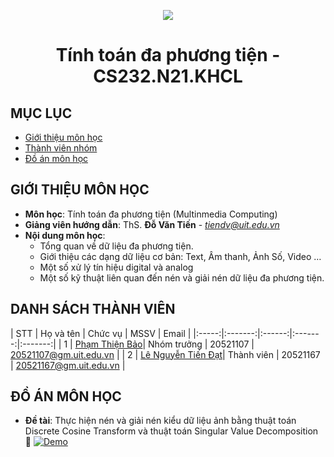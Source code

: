 <p align="center">
   <a href="https://www.uit.edu.vn/">
      <img src="https://i.imgur.com/WmMnSRt.png" border="none">
   </a>
</p>
<h1 align="center">
    Tính toán đa phương tiện - CS232.N21.KHCL
</h1>

## MỤC LỤC
* [Giới thiệu môn học](#gioithieumonhoc)
* [Thành viên nhóm](#thanhvien)
* [Đồ án môn học](#doan)

## GIỚI THIỆU MÔN HỌC
<a name="gioithieumonhoc"></a>
+ **Môn học**: Tính toán đa phương tiện (Multinmedia Computing)
+ **Giảng viên hướng dẫn**: ThS. **Đỗ Văn Tiến** - *tiendv@uit.edu.vn*
+ **Nội dung môn học**:
   + Tổng quan về dữ liệu đa phương tiện.
   + Giới thiệu các dạng dữ liệu cơ bản: Text, Âm thanh, Ảnh Số, Video …
   + Một số xử lý tín hiệu digital và analog
   + Một số kỹ thuật liên quan đến nén và giải nén dữ liệu đa phương tiện.

## DANH SÁCH THÀNH VIÊN
<a name="thanhvien"></a>
| STT | Họ và tên | Chức vụ | MSSV | Email |
|:-----:|:-------:|:------:|:-------:|:-------:|
| 1 | [Phạm Thiện Bảo](https://github.com/beetibao)| Nhóm trưởng | 20521107 | 20521107@gm.uit.edu.vn |
| 2 | [Lê Nguyễn Tiến Đạt](https://github.com/lenguyentiendat)| Thành viên | 20521167 | 20521167@gm.uit.edu.vn |

## ĐỒ ÁN MÔN HỌC
<a name="doan"></a>
+ **Đề tài**: Thực hiện nén và giải nén kiểu dữ liệu ảnh bằng thuật toán Discrete Cosine Transform và thuật toán Singular Value Decomposition
🚩 [![Demo](https://static.streamlit.io/badges/streamlit_badge_black_white.svg)](https://cs232demo.streamlit.app/)

